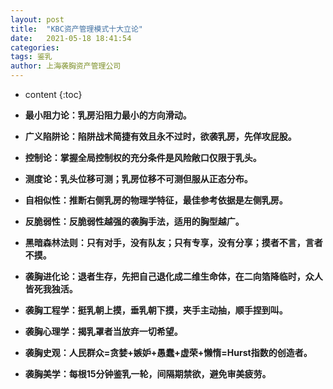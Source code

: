 ```yaml
---
layout: post
title:  "KBC资产管理模式十大立论"
date:   2021-05-18 18:41:54
categories: 
tags: 鉴乳
author: 上海袭胸资产管理公司
---
```


* content
{:toc}

* **最小阻力论：乳房沿阻力最小的方向滑动。**
* **广义陷阱论：陷阱战术简捷有效且永不过时，欲袭乳房，先佯攻屁股。**
* **控制论：掌握全局控制权的充分条件是风险敞口仅限于乳头。**
* **测度论：乳头位移可测；乳房位移不可测但服从正态分布。**
* **自相似性：推断右侧乳房的物理学特征，最佳参考依据是左侧乳房。**
* **反脆弱性：反脆弱性越强的袭胸手法，适用的胸型越广。**
* **黑暗森林法则：只有对手，没有队友；只有专享，没有分享；摸者不言，言者不摸。**
* **袭胸进化论：退者生存，先把自己退化成二维生命体，在二向箔降临时，众人皆死我独活。**
* **袭胸工程学：挺乳朝上摸，垂乳朝下摸，夹手主动抽，顺手捏到叫。**
* **袭胸心理学：揭乳罩者当放弃一切希望。**
* **袭胸史观：人民群众=贪婪+嫉妒+愚蠢+虚荣+懒惰=Hurst指数的创造者。**
* **袭胸美学：每根15分钟鉴乳一轮，间隔期禁欲，避免审美疲劳。**

